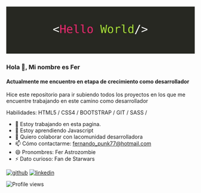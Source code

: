 ![](https://github.com/FerAstrozombie/FerAstrozombie/blob/main/1618362234155.jpg)

### Hola 👋, Mi nombre es Fer
#### Actualmente me encuentro en etapa de crecimiento como desarrollador
Hice este repositorio para ir subiendo todos los proyectos en los que me encuentre trabajando en este camino como desarrollador


Habilidades: HTML5 / CSS4 / BOOTSTRAP / GIT / SASS /

- 🔭 Estoy trabajando en esta pagina. 
- 🌱 Estoy aprendiendo Javascript 
- 👯 Quiero colaborar con lacomunidad desarrolladora 
- 📫 Cómo contactarme: fernando_punk77@hotmail.com 
- 😄 Pronombres: Fer Astrozombie 
- ⚡ Dato curioso: Fan de Starwars 


[<img src='https://cdn.jsdelivr.net/npm/simple-icons@3.0.1/icons/github.svg' alt='github' height='40'>](https://github.com//FerAstrozombie)  [<img src='https://cdn.jsdelivr.net/npm/simple-icons@3.0.1/icons/linkedin.svg' alt='linkedin' height='40'>](https://www.linkedin.com/in//fernando-lair//)  

![Profile views](https://gpvc.arturio.dev//FerAstrozombie)  
